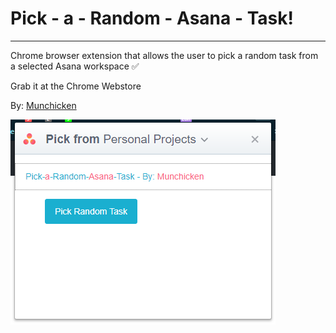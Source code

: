 # Pick - a - Random - Asana - Task!

---

Chrome browser extension that allows the user to pick a random task from a selected Asana workspace :white_check_mark:

Grab it at the Chrome Webstore

By: [Munchicken](http://www.munchicken.com/software/)

<img src="/screenshot.png" alt="Screenshot"/>